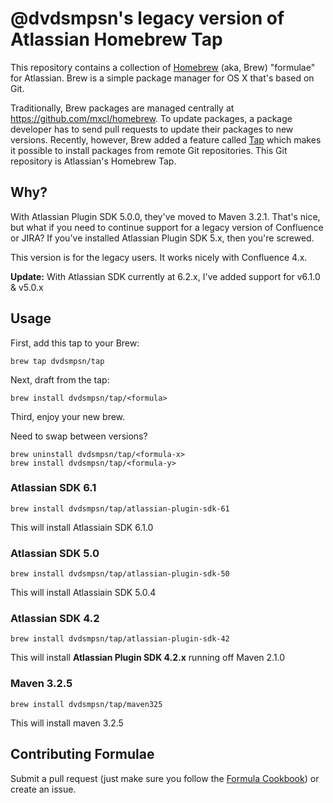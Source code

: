 # @dvdsmpsn's legacy version of Atlassian Homebrew Tap

This repository contains a collection of [Homebrew](http://mxcl.github.com/homebrew/) (aka, Brew) "formulae" for Atlassian. Brew is a simple package manager for OS X that's based on Git.

Traditionally, Brew packages are managed centrally at <https://github.com/mxcl/homebrew>. To update packages, a package developer has to send pull requests to update their packages to new versions. Recently, however, Brew added a feature called [Tap](https://github.com/mxcl/homebrew/wiki/brew-tap) which makes it possible to install packages from remote Git repositories. This Git repository is Atlassian's Homebrew Tap.

## Why?

With Atlassian Plugin SDK 5.0.0, they've moved to Maven 3.2.1. That's nice, but what if you need to continue support for a legacy version of Confluence or JIRA? If you've installed Atlassian Plugin SDK 5.x, then you're screwed. 

This version is for the legacy users. It works nicely with Confluence 4.x.

**Update:** With Atlassian SDK currently at 6.2.x, I've added support for v6.1.0 & v5.0.x

## Usage

First, add this tap to your Brew:

    brew tap dvdsmpsn/tap

Next, draft from the tap:

    brew install dvdsmpsn/tap/<formula>

Third, enjoy your new brew.

Need to swap between versions?

    brew uninstall dvdsmpsn/tap/<formula-x>
    brew install dvdsmpsn/tap/<formula-y>


### Atlassian SDK 6.1

	brew install dvdsmpsn/tap/atlassian-plugin-sdk-61

This will install Atlassiain SDK 6.1.0 



### Atlassian SDK 5.0

	brew install dvdsmpsn/tap/atlassian-plugin-sdk-50

This will install Atlassiain SDK 5.0.4 


### Atlassian SDK 4.2

    brew install dvdsmpsn/tap/atlassian-plugin-sdk-42

This will install **Atlassian Plugin SDK 4.2.x** running off Maven 2.1.0	


### Maven 3.2.5

	brew install dvdsmpsn/tap/maven325

This will install maven 3.2.5

## Contributing Formulae

Submit a pull request (just make sure you follow the [Formula Cookbook](https://github.com/mxcl/homebrew/wiki/Formula-Cookbook)) or create an issue.
